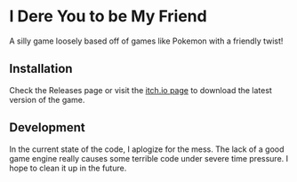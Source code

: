 # I Dere You to be My Friend

A silly game loosely based off of games like Pokemon with a friendly twist!

## Installation

Check the Releases page or visit the [itch.io page](https://itch.io/game/summary/2566518) to download the latest version of the game.

## Development
In the current state of the code, I aplogize for the mess. The lack of a good game engine really causes some terrible code under severe time pressure. I hope to clean it up in the future.

